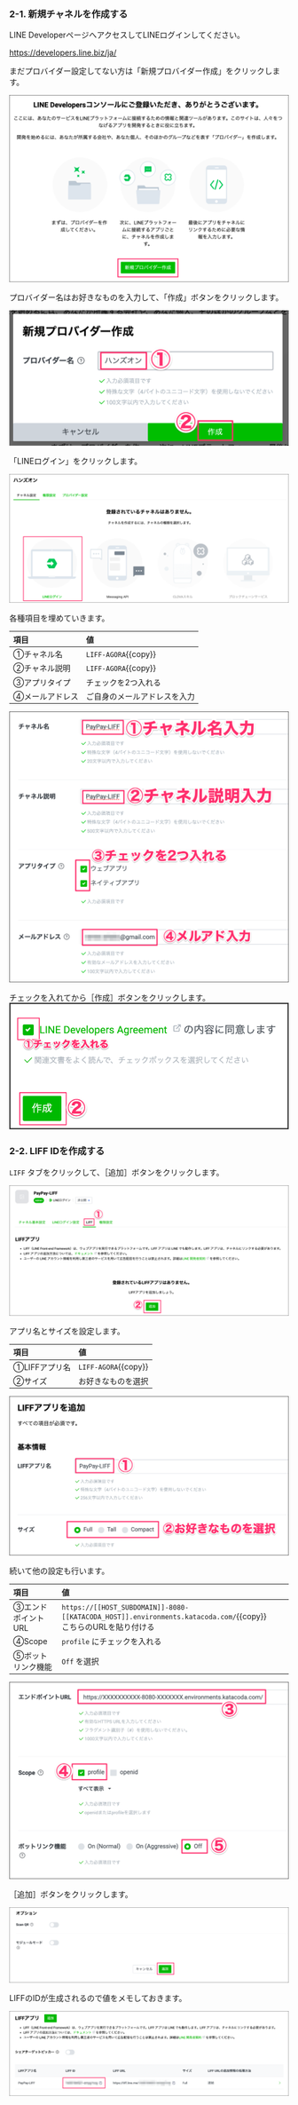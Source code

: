 ### 2-1. 新規チャネルを作成する
LINE DeveloperページへアクセスしてLINEログインしてください。

https://developers.line.biz/ja/

まだプロバイダー設定してない方は「新規プロバイダー作成」をクリックします。

![s200](https://raw.githubusercontent.com/gaomar/katacoda-scenarios/master/paypay-liff-handson-playground/images/s200.png)

プロバイダー名はお好きなものを入力して、「作成」ボタンをクリックします。

![s201](https://raw.githubusercontent.com/gaomar/katacoda-scenarios/master/paypay-liff-handson-playground/images/s201.png)

「LINEログイン」をクリックします。

![s202](https://raw.githubusercontent.com/gaomar/katacoda-scenarios/master/paypay-liff-handson-playground/images/s202.png)

各種項目を埋めていきます。

|項目|値|
|:--|:--|
|①チャネル名|`LIFF-AGORA`{{copy}}|
|②チャネル説明|`LIFF-AGORA`{{copy}}|
|③アプリタイプ|チェックを2つ入れる|
|④メールアドレス|ご自身のメールアドレスを入力|

![s203](https://raw.githubusercontent.com/gaomar/katacoda-scenarios/master/paypay-liff-handson-playground/images/s203.png)

チェックを入れてから［作成］ボタンをクリックします。
![s204](https://raw.githubusercontent.com/gaomar/katacoda-scenarios/master/liff-v2-handson-playground/images/s204.png)

### 2-2. LIFF IDを作成する
`LIFF` タブをクリックして、［追加］ボタンをクリックします。

![s206](https://raw.githubusercontent.com/gaomar/katacoda-scenarios/master/paypay-liff-handson-playground/images/s206.png)

アプリ名とサイズを設定します。

|項目|値|
|:--|:--|
|①LIFFアプリ名|`LIFF-AGORA`{{copy}}|
|②サイズ|お好きなものを選択|

![s207](https://raw.githubusercontent.com/gaomar/katacoda-scenarios/master/paypay-liff-handson-playground/images/s207.png)

続いて他の設定も行います。

|項目|値|
|:--|:--|
|③エンドポイントURL|`https://[[HOST_SUBDOMAIN]]-8080-[[KATACODA_HOST]].environments.katacoda.com/`{{copy}} <br>こちらのURLを貼り付ける|
|④Scope| `profile` にチェックを入れる|
|⑤ボットリンク機能| `Off` を選択|

![s208](https://raw.githubusercontent.com/gaomar/katacoda-scenarios/master/paypay-liff-handson-playground/images/s208.png)

［追加］ボタンをクリックします。

![s209](https://raw.githubusercontent.com/gaomar/katacoda-scenarios/master/paypay-liff-handson-playground/images/s209.png)

LIFFのIDが生成されるので値をメモしておきます。

![s210](https://raw.githubusercontent.com/gaomar/katacoda-scenarios/master/paypay-liff-handson-playground/images/s210.png)
